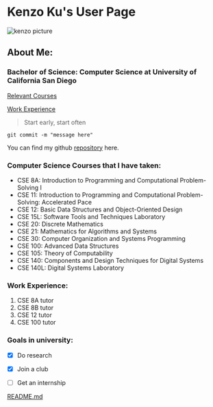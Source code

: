 # Kenzo Ku's User Page
![kenzo picture](kenzoku.HEIC)
## About Me:
### Bachelor of Science: Computer Science at University of California San Diego

[Relevant Courses](#computer-science-courses-that-i-have-taken)

[Work Experience](#courses-that-i-tutored)

> Start early, start often

```
git commit -m "message here"
```

You can find my github [repository](https://github.com/kenzoputraku) here.

### Computer Science Courses that I have taken:
- CSE 8A: Introduction to Programming and Computational Problem-Solving I
- CSE 11: Introduction to Programming and Computational Problem-Solving: Accelerated Pace 
- CSE 12: Basic Data Structures and Object-Oriented Design
- CSE 15L: Software Tools and Techniques Laboratory
- CSE 20: Discrete Mathematics
- CSE 21: Mathematics for Algorithms and Systems
- CSE 30: Computer Organization and Systems Programming
- CSE 100: Advanced Data Structures
- CSE 105: Theory of Computability
- CSE 140: Components and Design Techniques for Digital Systems
- CSE 140L: Digital Systems Laboratory

### Work Experience:
1. CSE 8A tutor
2. CSE 8B tutor
3. CSE 12 tutor
4. CSE 100 tutor

### Goals in university:
- [x] Do research
- [x] Join a club
- [ ] Get an internship




[README.md](README.md)





